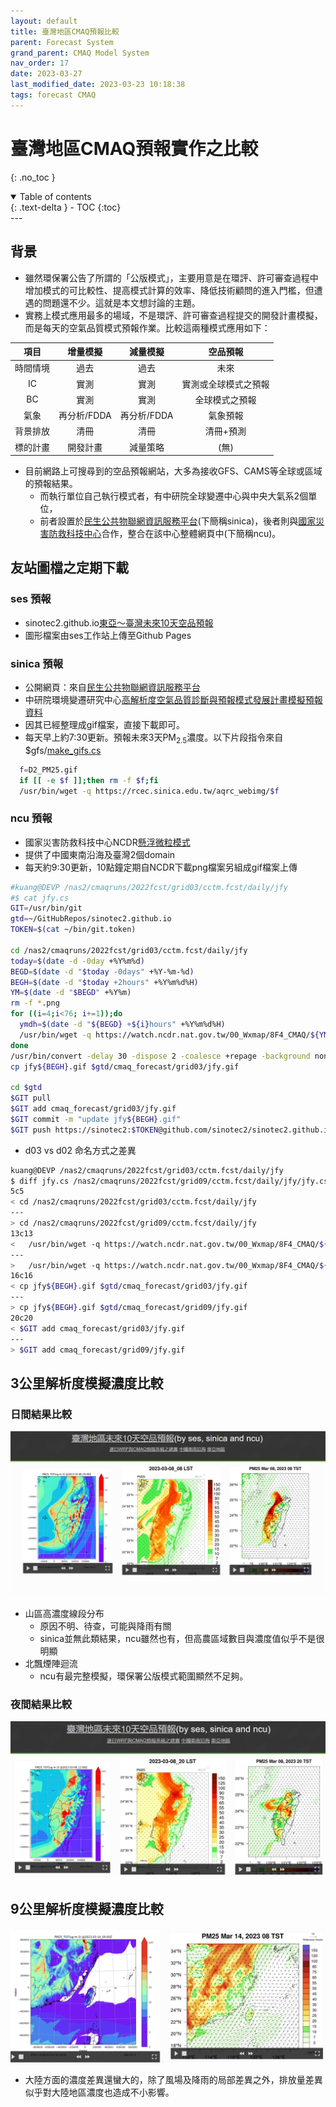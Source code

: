 ```yaml
---
layout: default
title: 臺灣地區CMAQ預報比較
parent: Forecast System
grand_parent: CMAQ Model System
nav_order: 17
date: 2023-03-27
last_modified_date: 2023-03-23 10:18:38
tags: forecast CMAQ
---
```


# 臺灣地區CMAQ預報實作之比較

{: .no_toc }

<details open markdown="block">
  <summary>
    Table of contents
  </summary>
  {: .text-delta }
- TOC
{:toc}
</details>
---

## 背景

- 雖然環保署公告了所謂的「公版模式」，主要用意是在環評、許可審查過程中增加模式的可比較性、提高模式計算的效率、降低技術顧問的進入門檻，但遭遇的問題還不少。這就是本文想討論的主題。
- 實務上模式應用最多的場域，不是環評、許可審查過程提交的開發計畫模擬，而是每天的空氣品質模式預報作業。比較這兩種模式應用如下：

項目|增量模擬|減量模擬|空品預報
:-:|:-:|:-:|:-:
時間情境|過去|過去|未來
IC|實測|實測|實測或全球模式之預報
BC|實測|實測|全球模式之預報
氣象|再分析/FDDA|再分析/FDDA|氣象預報
背景排放|清冊|清冊|清冊+預測
標的計畫|開發計畫|減量策略|(無)

- 目前網路上可搜尋到的空品預報網站，大多為接收GFS、CAMS等全球或區域的預報結果。
  - 而執行單位自己執行模式者，有中研院全球變遷中心與中央大氣系2個單位，
  - 前者設置於[民生公共物聯網資訊服務平台][CivilIot](下簡稱sinica)，後者則與[國家災害防救科技中心][NCDR]合作，整合在該中心整體網頁中(下簡稱ncu)。

## 友站圖檔之定期下載

### ses 預報

- sinotec2.github.io[東亞～臺灣未來10天空品預報](https://sinotec2.github.io/cmaq_forecast/index03.html)
- 圖形檔案由ses工作站上傳至Github Pages

### sinica 預報

- 公開網頁：來自[民生公共物聯網資訊服務平台][CivilIot]
- 中研院環境變遷研究中心[高解析度空氣品質診斷與預報模式發展計畫模擬預報資料](https://ci.taiwan.gov.tw/dsp/forcast_air.aspx)
- 因其已經整理成gif檔案，直接下載即可。
- 每天早上約7:30更新。預報未來3天PM<sub>2.5</sub>濃度。以下片段指令來自$gfs/[make_gifs.cs](PostProcess/15.make_gifs.md)

```bash
  f=D2_PM25.gif
  if [[ -e $f ]];then rm -f $f;fi
  /usr/bin/wget -q https://rcec.sinica.edu.tw/aqrc_webimg/$f
```

### ncu 預報

- 國家災害防救科技中心NCDR[懸浮微粒模式](https://watch.ncdr.nat.gov.tw/watch_cmaq)
- 提供了中國東南沿海及臺灣2個domain
- 每天約9:30更新，10點鐘定期自NCDR下載png檔案另組成gif檔案上傳

```bash
#kuang@DEVP /nas2/cmaqruns/2022fcst/grid03/cctm.fcst/daily/jfy
#$ cat jfy.cs
GIT=/usr/bin/git
gtd=~/GitHubRepos/sinotec2.github.io
TOKEN=$(cat ~/bin/git.token)

cd /nas2/cmaqruns/2022fcst/grid03/cctm.fcst/daily/jfy
today=$(date -d -0day +%Y%m%d)
BEGD=$(date -d "$today -0days" +%Y-%m-%d)
BEGH=$(date -d "$today +2hours" +%Y%m%d%H)
YM=$(date -d "$BEGD" +%Y%m)
rm -f *.png
for ((i=4;i<76; i+=1));do
  ymdh=$(date -d "${BEGD} +${i}hours" +%Y%m%d%H)
  /usr/bin/wget -q https://watch.ncdr.nat.gov.tw/00_Wxmap/8F4_CMAQ/${YM}/${BEGH}/ncdr-PM25_d03_$ymdh.png
done
/usr/bin/convert -delay 30 -dispose 2 -coalesce +repage -background none *.png jfy${BEGH}.gif
cp jfy${BEGH}.gif $gtd/cmaq_forecast/grid03/jfy.gif

cd $gtd
$GIT pull
$GIT add cmaq_forecast/grid03/jfy.gif
$GIT commit -m "update jfy${BEGH}.gif"
$GIT push https://sinotec2:$TOKEN@github.com/sinotec2/sinotec2.github.io.git master >> ~/bat.log
```

- d03 vs d02 命名方式之差異

```bash
kuang@DEVP /nas2/cmaqruns/2022fcst/grid03/cctm.fcst/daily/jfy
$ diff jfy.cs /nas2/cmaqruns/2022fcst/grid09/cctm.fcst/daily/jfy/jfy.cs
5c5
< cd /nas2/cmaqruns/2022fcst/grid03/cctm.fcst/daily/jfy
---
> cd /nas2/cmaqruns/2022fcst/grid09/cctm.fcst/daily/jfy
13c13
<   /usr/bin/wget -q https://watch.ncdr.nat.gov.tw/00_Wxmap/8F4_CMAQ/${YM}/${BEGH}/ncdr-PM25_d03_$ymdh.png
---
>   /usr/bin/wget -q https://watch.ncdr.nat.gov.tw/00_Wxmap/8F4_CMAQ/${YM}/${BEGH}/ncdr-PM25_d02_$ymdh.png
16c16
< cp jfy${BEGH}.gif $gtd/cmaq_forecast/grid03/jfy.gif
---
> cp jfy${BEGH}.gif $gtd/cmaq_forecast/grid09/jfy.gif
20c20
< $GIT add cmaq_forecast/grid03/jfy.gif
---
> $GIT add cmaq_forecast/grid09/jfy.gif
```

## 3公里解析度模擬濃度比較

### 日間結果比較

![messageImage_1678169355957.jpg](https://raw.githubusercontent.com/sinotec2/Focus-on-Air-Quality/main/assets/images/messageImage_1678169355957.jpg)

- 山區高濃度線段分布
  - 原因不明、待查，可能與降雨有關
  - sinica並無此類結果，ncu雖然也有，但高農區域數目與濃度值似乎不是很明顯
- 北飄煙陣迴流
  - ncu有最完整模擬，環保署公版模式範圍顯然不足夠。

### 夜間結果比較

![messageImage_1678170307529.jpg](https://raw.githubusercontent.com/sinotec2/Focus-on-Air-Quality/main/assets/images/messageImage_1678170307529.jpg)

## 9公里解析度模擬濃度比較

![](https://github.com/sinotec2/FAQ/raw/main/attachments/2023-03-11-11.09.38.png)

- 大陸方面的濃度差異還蠻大的，除了風場及降雨的局部差異之外，排放量差異似乎對大陸地區濃度也造成不小影響。
  
[CivilIot]: https://ci.taiwan.gov.tw/dsp/index.aspx "民生公共物聯網資訊服務平台"
[NCDR]: https://www.ncdr.nat.gov.tw/ "行政法人國家災害防救科技中心"
